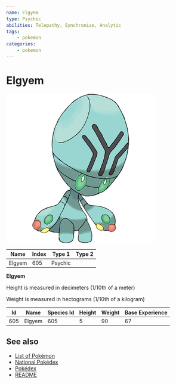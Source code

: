 ```yaml
---
name: Elgyem
type: Psychic
abilities: Telepathy, Synchronize, Analytic
tags:
    - pokemon
categories:
    - pokemon
---
```


# Elgyem


![Elgyem](images/605.png)

| **Name** | **Index** | **Type 1** | **Type 2** |
|----|----|----|----|
| Elgyem | 605 | Psychic  |  |

**Elgyem** 


Height is measured in decimeters (1/10th of a meter)

Weight is measured in hectograms (1/10th of a kilogram)

| **Id** | **Name** | **Species Id** | **Height** | **Weight** | **Base Experience** |
|--------|----------|----------------|------------|------------|---------------------|
| 605 | Elgyem | 605 | 5 | 90 | 67 |


## See also

- [List of Pokémon](../pokemon.md)
- [National Pokédex](../national_pokedex.md)
- [Pokédex](../pokedex.md)
- [README](../README.md)
